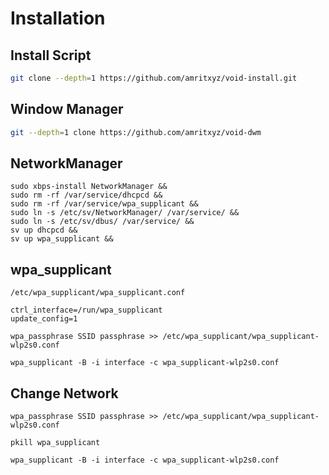 # Installation

## Install Script
```bash
git clone --depth=1 https://github.com/amritxyz/void-install.git
```

## Window Manager
```bash
git --depth=1 clone https://github.com/amritxyz/void-dwm
```

## NetworkManager
```
sudo xbps-install NetworkManager &&
sudo rm -rf /var/service/dhcpcd &&
sudo rm -rf /var/service/wpa_supplicant &&
sudo ln -s /etc/sv/NetworkManager/ /var/service/ &&
sudo ln -s /etc/sv/dbus/ /var/service/ &&
sv up dhcpcd &&
sv up wpa_supplicant &&
```

## wpa_supplicant
```
/etc/wpa_supplicant/wpa_supplicant.conf

ctrl_interface=/run/wpa_supplicant
update_config=1

wpa_passphrase SSID passphrase >> /etc/wpa_supplicant/wpa_supplicant-wlp2s0.conf

wpa_supplicant -B -i interface -c wpa_supplicant-wlp2s0.conf
```

## Change Network
```
wpa_passphrase SSID passphrase >> /etc/wpa_supplicant/wpa_supplicant-wlp2s0.conf

pkill wpa_supplicant

wpa_supplicant -B -i interface -c wpa_supplicant-wlp2s0.conf
```
